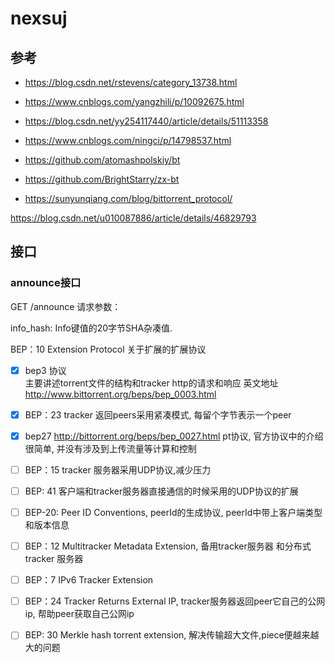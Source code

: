 # nexsuj


## 参考
* https://blog.csdn.net/rstevens/category_13738.html
* https://www.cnblogs.com/yangzhili/p/10092675.html
* https://blog.csdn.net/yy254117440/article/details/51113358
* https://www.cnblogs.com/ningci/p/14798537.html
* https://github.com/atomashpolskiy/bt
* https://github.com/BrightStarry/zx-bt

* https://sunyunqiang.com/blog/bittorrent_protocol/

https://blog.csdn.net/u010087886/article/details/46829793


## 接口
### announce接口
GET /announce
请求参数：

info_hash: Info键值的20字节SHA杂凑值.




BEP：10 Extension Protocol
关于扩展的扩展协议

- [x]  bep3 协议  
  主要讲述torrent文件的结构和tracker http的请求和响应
英文地址 http://www.bittorrent.org/beps/bep_0003.html
  
- [x] BEP：23
  tracker 返回peers采用紧凑模式, 每留个字节表示一个peer

- [x] bep27
  http://bittorrent.org/beps/bep_0027.html
  pt协议, 官方协议中的介绍很简单, 并没有涉及到上传流量等计算和控制

- [ ]  BEP：15
  tracker 服务器采用UDP协议,减少压力

- [ ]  BEP:	41
  客户端和tracker服务器直接通信的时候采用的UDP协议的扩展

- [ ]  BEP-20: Peer ID Conventions,
  peerId的生成协议, peerId中带上客户端类型和版本信息

- [ ]  BEP：12
  Multitracker Metadata Extension,
  备用tracker服务器 和分布式tracker 服务器

- [ ]   BEP：7
  IPv6 Tracker Extension

- [ ]   BEP：24
  Tracker Returns External IP,
  tracker服务器返回peer它自己的公网ip, 帮助peer获取自己公网ip

- [ ]   BEP: 30
  Merkle hash torrent extension,
  解决传输超大文件,piece便越来越大的问题